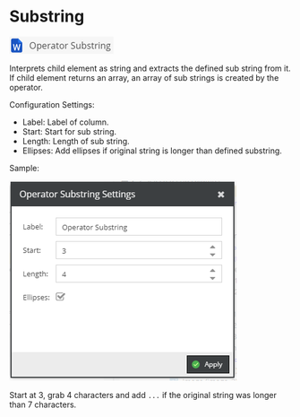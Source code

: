# Substring

![Symbol](../../../img/gridconfig/operator_substring_symbol.png)

Interprets child element as string and extracts the defined sub string from it. If child element
returns an array, an array of sub strings is created by the operator. 

Configuration Settings: 
- Label: Label of column.
- Start: Start for sub string.
- Length: Length of sub string.
- Ellipses: Add ellipses if original string is longer than defined substring. 


Sample: 

![Sample](../../../img/gridconfig/operator_substring_sample.png)

Start at 3, grab 4 characters and add `...` if the original string was longer than 7 characters.





